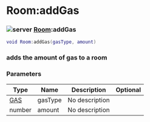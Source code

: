 # Room:addGas

### ![server](../../home/room/.gitbook/assets/server.png) [Room](../../home/room/home/Room/):addGas

```lua
void Room:addGas(gasType, amount)
```

### adds the amount of gas to a room

### Parameters

| Type                             | Name    | Description    | Optional |
| -------------------------------- | ------- | -------------- | -------: |
| [GAS](../../home/room/home/GAS/) | gasType | No description |          |
| number                           | amount  | No description |          |
